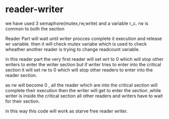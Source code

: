 # reader-writer
we have used 3 semaphore(mutex,rw,write) and a variable r_c.
rw is common to both the section

Reader Part will wait until writer procces complete it execution and release wr variable.
then it will check mutex variabe which is used to check wheather another reader is trying to change readcount variable.

in this reader part the very first reader will set wrt to 0 which will stop other writers to enter the writer section but if writer tries to enter into the critical section it will set rw
to 0 which will stop other readers to enter into the reader section.

as rw will become 0 , all the reader which are into the critical section will complete their execution then the writer will get to enter the section ,while writer is inside the critical section all other readers and writers have to wait for their section.

in this way this code will work as starve free reader writer.
